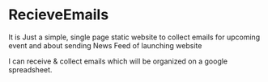 # RecieveEmails
It is Just a simple, single page static website to collect emails for upcoming event and about sending News Feed of launching website

I can receive & collect emails which will be organized on a google spreadsheet.
